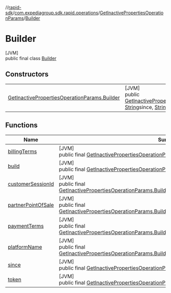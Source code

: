 //[rapid-sdk](../../../../index.md)/[com.expediagroup.sdk.rapid.operations](../../index.md)/[GetInactivePropertiesOperationParams](../index.md)/[Builder](index.md)

# Builder

[JVM]\
public final class [Builder](index.md)

## Constructors

| | |
|---|---|
| [GetInactivePropertiesOperationParams.Builder](-get-inactive-properties-operation-params.-builder.md) | [JVM]<br>public [GetInactivePropertiesOperationParams.Builder](index.md)[GetInactivePropertiesOperationParams.Builder](-get-inactive-properties-operation-params.-builder.md)([String](https://docs.oracle.com/javase/8/docs/api/java/lang/String.html)customerSessionId, [String](https://docs.oracle.com/javase/8/docs/api/java/lang/String.html)since, [String](https://docs.oracle.com/javase/8/docs/api/java/lang/String.html)token, [String](https://docs.oracle.com/javase/8/docs/api/java/lang/String.html)billingTerms, [String](https://docs.oracle.com/javase/8/docs/api/java/lang/String.html)partnerPointOfSale, [String](https://docs.oracle.com/javase/8/docs/api/java/lang/String.html)paymentTerms, [String](https://docs.oracle.com/javase/8/docs/api/java/lang/String.html)platformName) |

## Functions

| Name | Summary |
|---|---|
| [billingTerms](billing-terms.md) | [JVM]<br>public final [GetInactivePropertiesOperationParams.Builder](index.md)[billingTerms](billing-terms.md)([String](https://docs.oracle.com/javase/8/docs/api/java/lang/String.html)billingTerms) |
| [build](build.md) | [JVM]<br>public final [GetInactivePropertiesOperationParams](../index.md)[build](build.md)() |
| [customerSessionId](customer-session-id.md) | [JVM]<br>public final [GetInactivePropertiesOperationParams.Builder](index.md)[customerSessionId](customer-session-id.md)([String](https://docs.oracle.com/javase/8/docs/api/java/lang/String.html)customerSessionId) |
| [partnerPointOfSale](partner-point-of-sale.md) | [JVM]<br>public final [GetInactivePropertiesOperationParams.Builder](index.md)[partnerPointOfSale](partner-point-of-sale.md)([String](https://docs.oracle.com/javase/8/docs/api/java/lang/String.html)partnerPointOfSale) |
| [paymentTerms](payment-terms.md) | [JVM]<br>public final [GetInactivePropertiesOperationParams.Builder](index.md)[paymentTerms](payment-terms.md)([String](https://docs.oracle.com/javase/8/docs/api/java/lang/String.html)paymentTerms) |
| [platformName](platform-name.md) | [JVM]<br>public final [GetInactivePropertiesOperationParams.Builder](index.md)[platformName](platform-name.md)([String](https://docs.oracle.com/javase/8/docs/api/java/lang/String.html)platformName) |
| [since](since.md) | [JVM]<br>public final [GetInactivePropertiesOperationParams.Builder](index.md)[since](since.md)([String](https://docs.oracle.com/javase/8/docs/api/java/lang/String.html)since) |
| [token](token.md) | [JVM]<br>public final [GetInactivePropertiesOperationParams.Builder](index.md)[token](token.md)([String](https://docs.oracle.com/javase/8/docs/api/java/lang/String.html)token) |
